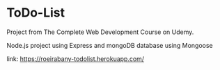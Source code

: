 # ToDo-List
Project from The Complete Web Development Course on Udemy.

Node.js project using Express and mongoDB database using Mongoose 

link: https://roeirabany-todolist.herokuapp.com/
